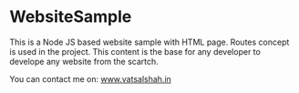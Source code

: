 # WebsiteSample
This is a Node JS based website sample with HTML page. Routes concept is used in the project. 
This content is the base for any developer to develope any website from the scartch. 


You can contact me on: www.vatsalshah.in
